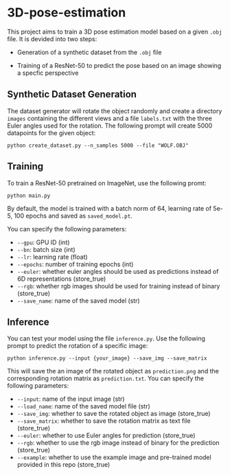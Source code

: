# 3D-pose-estimation

This project aims to train a 3D pose estimation model based on a given `.obj` file. It is devided into two steps:

- Generation of a synthetic dataset from the `.obj` file 

- Training of a ResNet-50 to predict the pose based on an image showing a specfic perspective

## Synthetic Dataset Generation

The dataset generator will rotate the object randomly and create a directory `images` containing the different views and a file `labels.txt` with the three Euler angles used for the rotation. The following prompt will create 5000 datapoints for the given object:

`python create_dataset.py --n_samples 5000 --file "WOLF.OBJ"`

## Training

To train a ResNet-50 pretrained on ImageNet, use the following promt:

`python main.py`

By default, the model is trained with a batch norm of 64, learning rate of 5e-5, 100 epochs and saved as `saved_model.pt`.

You can specify the following parameters:
- `--gpu`: GPU ID (int)
- `--bn`: batch size (int)
- `--lr`: learning rate (float)
- `--epochs`: number of training epochs (int)
- `--euler`: whether euler angles should be used as predictions instead of 6D representations (store_true)
- `--rgb`: whether rgb images should be used for training instead of binary (store_true)
- `--save_name`: name of the saved model (str)

## Inference

You can test your model using the file `inference.py`. Use the following prompt to predict the rotation of a specific image:

`python inference.py --input {your_image} --save_img --save_matrix`

This will save the an image of the rotated object as `prediction.png` and the corresponding rotation matrix as `prediction.txt`. You can specify the following parameters:

- `--input`: name of the input image (str)
- `--load_name`: name of the saved model file (str)
- `--save_img`: whether to save the rotated object as image (store_true)
- `--save_matrix`: whether to save the rotation matrix as text file (store_true)
- `--euler`: whether to use Euler angles for prediction (store_true)
- `--rgb`: whether to use the rgb image instead of binary for the prediction (store_true)
- `--example`: whether to use the example image and pre-trained model provided in this repo (store_true)
